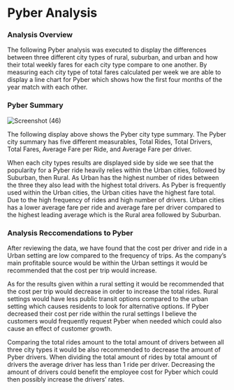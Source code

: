 # Pyber Analysis

### Analysis Overview
The following Pyber analysis was executed to display the differences between three different city types of rural, suburban, and urban and how their total weekly fares for each city type compare to one another. By measuring each city type of total fares calculated per week we are able to display a line chart for Pyber which shows how the first four months of the year match with each other.

### Pyber Summary
![Screenshot (46)](https://user-images.githubusercontent.com/81484054/119279764-c9b1f300-bbfb-11eb-8e1a-d3ff47d94dd6.png)

The following display above shows the Pyber city type summary. The Pyber city summary has five different measurables, Total Rides, Total Drivers, Total Fares, Average Fare per Ride, and Average Fare per driver. 

When each city types results are displayed side by side we see that the popularity for a Pyber ride heavily relies within the Urban cities, followed by Suburban, then Rural. As Urban has the highest number of rides between the three they also lead with the highest total drivers. As Pyber is frequently used within the Urban cities, the Urban cities have the highest fare total. Due to the high frequency of rides and high number of drivers. Urban cities has a lower average fare per ride and average fare per driver compared to the highest leading average which is the Rural area followed by Suburban.


### Analysis Reccomendations to Pyber

After reviewing the data, we have found that the cost per driver and ride in a Urban setting are low compared to the frequency of trips. As the company’s main profitable source would be within the Urban settings it would be recommended that the cost per trip would increase.

As for the results given within a rural setting it would be recommended that the cost per trip would decrease in order to increase the total rides. Rural settings would have less public transit options compared to the urban setting which causes residents to look for alternative options. If Pyber decreased their cost per ride within the rural settings I believe the customers would frequently request Pyber when needed which could also cause an effect of customer growth.

Comparing the total rides amount to the total amount of drivers between all three city types it would be also recommended to decrease the amount of Pyber drivers. When dividing the total amount of rides by total amount of drivers the average driver has less than 1 ride per driver. Decreasing the amount of drivers could benefit the employee cost for Pyber which could then possibly increase the drivers’ rates. 
